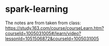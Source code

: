 # spark-learning
The notes are from taken from class: https://study.163.com/course/courseLearn.htm?courseId=1005031005#/learn/video?lessonId=1051506872&courseId=1005031005
